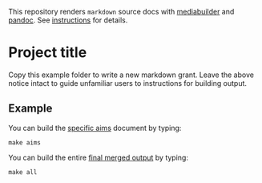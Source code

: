 This repository renders `markdown` source docs with
[mediabuilder](https://github.com/nsheff/mediabuilder) and
[pandoc](https://pandoc.org/). See
[instructions](/mediabuilder_instructions.md) for details.

# Project title

Copy this example folder to write a new markdown grant. Leave the above notice
intact to guide unfamiliar users to instructions for building output.

## Example

You can build the [specific aims](/src/specific_aims.md) document by typing:

```
make aims
```

You can build the entire [final merged output](/output/merged.pdf) by typing:

```
make all
```

